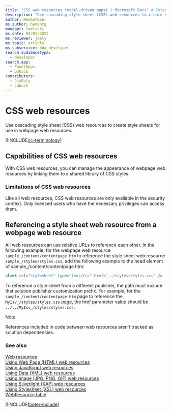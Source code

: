 ```yaml
---
title: "CSS web resources (model-driven apps) | Microsoft Docs" # Intent and product brand in a unique string of 43-59 chars including spaces"
description: "Use cascading style sheet (CSS) web resources to create style sheets for use in webpage web resources. " # 115-145 characters including spaces. This abstract displays in the search result."
author: HemantGaur
ms.author: hemantg
manager: lwelicki
ms.date: 04/01/2022
ms.reviewer: jdaly
ms.topic: article
ms.subservice: mda-developer
search.audienceType: 
  - developer
search.app: 
  - PowerApps
  - D365CE
contributors: 
  - JimDaly
  - caburk
---
```


# CSS web resources

Use cascading style sheet (CSS) web resources to create style sheets for use in webpage web resources.  

[!INCLUDE[cc-terminology](../data-platform/includes/cc-terminology.md)]
  
## Capabilities of CSS web resources 

With CSS web resources, you can manage the appearance of webpage web resources by linking them to a shared library of CSS styles.  
  
### Limitations of CSS web resources  

 Like all web resources, CSS web resources are only available in the security context. Only licensed users who have the necessary privileges can access them.
  
## Referencing a style sheet web resource from a webpage web resource  

 All web resources can use relative URLs to reference each other. In the following example, for the webpage web resource `sample_/content/contentpage.htm` to reference the style sheet web resource `sample_/styles/styles.css`, add the following example to the head element of sample_/content/contentpage.htm:  
  
```html  
<link rel="stylesheet" type="text/css" href="../styles/styles.css" />  
```  
  
 To reference a style sheet from a different publisher, the path must include that solution publisher customization prefix. For example, for the `sample_/content/contentpage.htm` page to reference the `MyIsv_/styles/styles.css` page, the href parameter value should be `../../MyIsv_/styles/styles.css`.  
  
> [!NOTE]
>  References included in code between web resources aren’t tracked as solution dependencies.  
  
### See also  

 [Web resources](web-resources.md)   
 [Using Web Page (HTML) web resources](webpage-html-web-resources.md)   
 [Using JavaScript web resources](script-jscript-web-resources.md)   
 [Using Data (XML) web resources](data-xml-web-resources.md)   
 [Using Image (JPG, PNG, GIF) web resources](image-web-resources.md)   
 [Using Silverlight (XAP) web resources](/dynamics365/customer-engagement/developer/silverlight-xap-web-resources)  
 [Using Stylesheet (XSL) web resources](stylesheet-xsl-web-resources.md)   
 [WebResource table](../data-platform/reference/entities/webresource.md)


[!INCLUDE[footer-include](../../includes/footer-banner.md)]